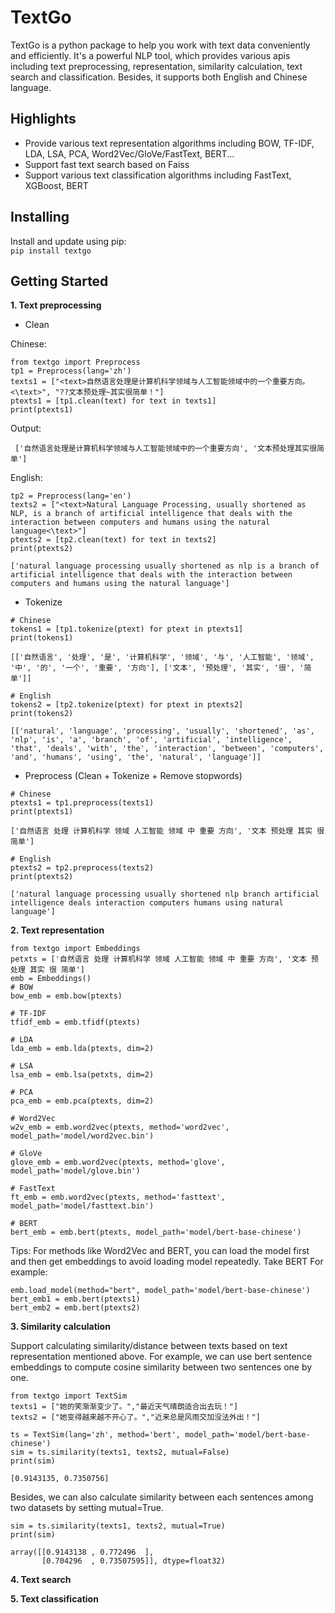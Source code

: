 # TextGo
TextGo is a python package to help you work with text data conveniently and efficiently. It's a powerful NLP tool, which provides various apis including text preprocessing, representation, similarity calculation, text search and classification. Besides, it supports both English and Chinese language.

## Highlights
* Provide various text representation algorithms including BOW, TF-IDF, LDA, LSA, PCA, Word2Vec/GloVe/FastText, BERT...
* Support fast text search based on Faiss
* Support various text classification algorithms including FastText, XGBoost, BERT

## Installing
Install and update using pip:      
`pip install textgo`

## Getting Started
**1. Text preprocessing**
   
* Clean

Chinese:
```
from textgo import Preprocess
tp1 = Preprocess(lang='zh')
texts1 = ["<text>自然语言处理是计算机科学领域与人工智能领域中的一个重要方向。<\text>", "??文本预处理~其实很简单！"]
ptexts1 = [tp1.clean(text) for text in texts1]
print(ptexts1)
```

Output: 
```
 ['自然语言处理是计算机科学领域与人工智能领域中的一个重要方向', '文本预处理其实很简单']
```

English:
```
tp2 = Preprocess(lang='en')
texts2 = ["<text>Natural Language Processing, usually shortened as NLP, is a branch of artificial intelligence that deals with the interaction between computers and humans using the natural language<\text>"]
ptexts2 = [tp2.clean(text) for text in texts2]
print(ptexts2)
```
```['natural language processing usually shortened as nlp is a branch of artificial intelligence that deals with the interaction between computers and humans using the natural language']```

* Tokenize
```
# Chinese
tokens1 = [tp1.tokenize(ptext) for ptext in ptexts1]
print(tokens1)
```
```[['自然语言', '处理', '是', '计算机科学', '领域', '与', '人工智能', '领域', '中', '的', '一个', '重要', '方向'], ['文本', '预处理', '其实', '很', '简单']]```

```
# English
tokens2 = [tp2.tokenize(ptext) for ptext in ptexts2]
print(tokens2)
```
```[['natural', 'language', 'processing', 'usually', 'shortened', 'as', 'nlp', 'is', 'a', 'branch', 'of', 'artificial', 'intelligence', 'that', 'deals', 'with', 'the', 'interaction', 'between', 'computers', 'and', 'humans', 'using', 'the', 'natural', 'language']]```

* Preprocess (Clean + Tokenize + Remove stopwords)
```
# Chinese
ptexts1 = tp1.preprocess(texts1)
print(ptexts1)
```
```['自然语言 处理 计算机科学 领域 人工智能 领域 中 重要 方向', '文本 预处理 其实 很 简单']```

```
# English
ptexts2 = tp2.preprocess(texts2)
print(ptexts2)
```
```['natural language processing usually shortened nlp branch artificial intelligence deals interaction computers humans using natural language']```

**2. Text representation**
```
from textgo import Embeddings
petxts = ['自然语言 处理 计算机科学 领域 人工智能 领域 中 重要 方向', '文本 预处理 其实 很 简单']
emb = Embeddings()
# BOW
bow_emb = emb.bow(ptexts)

# TF-IDF
tfidf_emb = emb.tfidf(ptexts)

# LDA
lda_emb = emb.lda(ptexts, dim=2)

# LSA
lsa_emb = emb.lsa(petxts, dim=2)

# PCA
pca_emb = emb.pca(ptexts, dim=2)

# Word2Vec
w2v_emb = emb.word2vec(ptexts, method='word2vec', model_path='model/word2vec.bin')

# GloVe
glove_emb = emb.word2vec(ptexts, method='glove', model_path='model/glove.bin')

# FastText
ft_emb = emb.word2vec(ptexts, method='fasttext', model_path='model/fasttext.bin')

# BERT
bert_emb = emb.bert(ptexts, model_path='model/bert-base-chinese')

```
Tips: For methods like Word2Vec and BERT, you can load the model first and then get embeddings to avoid loading model repeatedly. Take BERT For example:
```
emb.load_model(method="bert", model_path='model/bert-base-chinese')
bert_emb1 = emb.bert(ptexts1)
bert_emb2 = emb.bert(ptexts2)
```

**3. Similarity calculation**   

Support calculating similarity/distance between texts based on text representation mentioned above. For example, we can use bert sentence embeddings to compute cosine similarity between two sentences one by one.
```
from textgo import TextSim
texts1 = ["她的笑渐渐变少了。","最近天气晴朗适合出去玩！"]
texts2 = ["她变得越来越不开心了。","近来总是风雨交加没法外出！"]

ts = TextSim(lang='zh', method='bert', model_path='model/bert-base-chinese')
sim = ts.similarity(texts1, texts2, mutual=False)
print(sim)
```   

```[0.9143135, 0.7350756]```   

Besides, we can also calculate similarity between each sentences among two datasets by setting mutual=True.
```
sim = ts.similarity(texts1, texts2, mutual=True)
print(sim)
```

```
array([[0.9143138 , 0.772496  ],
       [0.704296  , 0.73507595]], dtype=float32)
```
       
**4. Text search**   

**5. Text classification**
  

